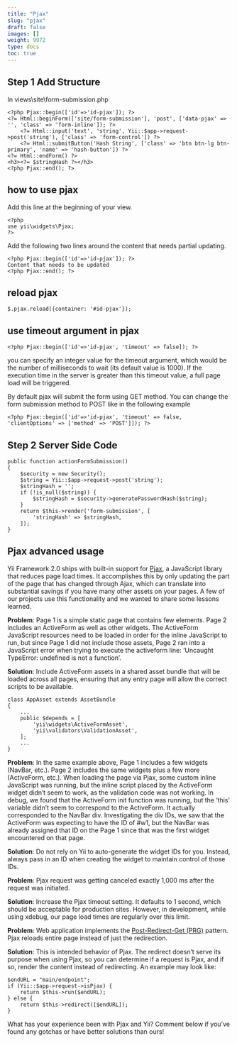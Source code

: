 ```yaml
---
title: "Pjax"
slug: "pjax"
draft: false
images: []
weight: 9972
type: docs
toc: true
---
```


## Step 1 Add Structure
In views\site\form-submission.php

    <?php Pjax::begin(['id'=>'id-pjax']); ?>
    <?= Html::beginForm(['site/form-submission'], 'post', ['data-pjax' => '', 'class' => 'form-inline']); ?>
        <?= Html::input('text', 'string', Yii::$app->request->post('string'), ['class' => 'form-control']) ?>
        <?= Html::submitButton('Hash String', ['class' => 'btn btn-lg btn-primary', 'name' => 'hash-button']) ?>
    <?= Html::endForm() ?>
    <h3><?= $stringHash ?></h3>
    <?php Pjax::end(); ?>



## how to use pjax
Add this line at the beginning of your view.

    <?php
    use yii\widgets\Pjax;
    ?>

Add the following two lines around the content that needs partial updating.

    <?php Pjax::begin(['id'=>'id-pjax']); ?>
    Content that needs to be updated
    <?php Pjax::end(); ?>

## reload pjax

    $.pjax.reload({container: '#id-pjax'});

## use timeout argument in pjax

    <?php Pjax::begin(['id'=>'id-pjax', 'timeout' => false]); ?>

you can specify an integer value for the timeout argument, which would be the number of  milliseconds to wait (its default value is 1000). If the execution time in the server is greater than this timeout value, a full page load will be triggered. 

By default pjax will submit the form using GET method. You can change the form submission method to POST like in the following example

    <?php Pjax::begin(['id'=>'id-pjax', 'timeout' => false, 'clientOptions' => ['method' => 'POST']]); ?>

## Step 2 Server Side Code 

    public function actionFormSubmission()
    {
        $security = new Security();
        $string = Yii::$app->request->post('string');
        $stringHash = '';
        if (!is_null($string)) {
            $stringHash = $security->generatePasswordHash($string);
        }
        return $this->render('form-submission', [
            'stringHash' => $stringHash,
        ]);
    }

## Pjax advanced usage
Yii Framework 2.0 ships with built-in support for [Pjax][1], a JavaScript library that reduces page load times. It accomplishes this by only updating the part of the page that has changed through Ajax, which can translate into substantial savings if you have many other assets on your pages. A few of our projects use this functionality and we wanted to share some lessons learned.

**Problem**: Page 1 is a simple static page that contains few elements. Page 2 includes an ActiveForm as well as other widgets. The ActiveForm JavaScript resources need to be loaded in order for the inline JavaScript to run, but since Page 1 did not include those assets, Page 2 ran into a JavaScript error when trying to execute the activeform line: ‘Uncaught TypeError: undefined is not a function’.

**Solution**: Include ActiveForm assets in a shared asset bundle that will be loaded across all pages, ensuring that any entry page will allow the correct scripts to be available.

    class AppAsset extends AssetBundle
    {
        ...
        public $depends = [
            'yii\widgets\ActiveFormAsset',
            'yii\validators\ValidationAsset',
        ];
        ...
    }

**Problem**: In the same example above, Page 1 includes a few widgets (NavBar, etc.). Page 2 includes the same widgets plus a few more (ActiveForm, etc.). When loading the page via Pjax, some custom inline JavaScript was running, but the inline script placed by the ActiveForm widget didn’t seem to work, as the validation code was not working. In debug, we found that the ActiveForm init function was running, but the ‘this’ variable didn’t seem to correspond to the ActiveForm. It actually corresponded to the NavBar div. Investigating the div IDs, we saw that the ActiveForm was expecting to have the ID of #w1, but the NavBar was already assigned that ID on the Page 1 since that was the first widget encountered on that page.

**Solution**: Do not rely on Yii to auto-generate the widget IDs for you. Instead, always pass in an ID when creating the widget to maintain control of those IDs.

**Problem**: Pjax request was getting canceled exactly 1,000 ms after the request was initiated.

**Solution**: Increase the Pjax timeout setting. It defaults to 1 second, which should be acceptable for production sites. However, in development, while using xdebug, our page load times are regularly over this limit.

**Problem**: Web application implements the [Post-Redirect-Get (PRG)][2] pattern. Pjax reloads entire page instead of just the redirection.

**Solution**: This is intended behavior of Pjax. The redirect doesn’t serve its purpose when using Pjax, so you can determine if a request is Pjax, and if so, render the content instead of redirecting. An example may look like:

    $endURL = "main/endpoint";
    if (Yii::$app->request->isPjax) {
        return $this->run($endURL);
    } else {
        return $this->redirect([$endURL]);
    }

What has your experience been with Pjax and Yii? Comment below if you’ve found any gotchas or have better solutions than ours!


  [1]: https://github.com/defunkt/jquery-pjax
  [2]: http://en.wikipedia.org/wiki/Post/Redirect/Get

